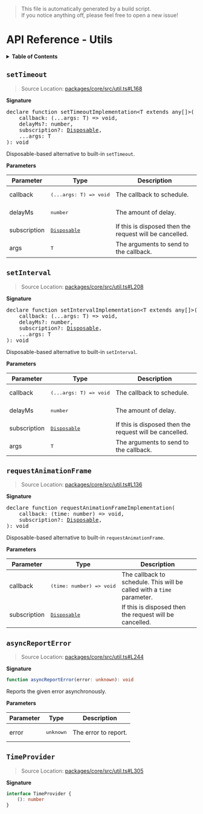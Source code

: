 > This file is automatically generated by a build script.<br>If you notice anything off, please feel free to open a new issue!

# API Reference - Utils

<details><summary><b>Table of Contents</b></summary><br>

1. [<code>setTimeout</code>](#setTimeout)
2. [<code>setInterval</code>](#setInterval)
3. [<code>requestAnimationFrame</code>](#requestAnimationFrame)
4. [<code>asyncReportError</code>](#asyncReportError)
5. [<code>TimeProvider</code>](#TimeProvider)</details>

## <a name="setTimeout"></a><code>setTimeout</code>

> Source Location: [packages\/core\/src\/util.ts#L168](..\/packages\/core\/src\/util.ts#L168)

<b>Signature</b>

<pre>declare function setTimeoutImplementation&lt;T extends any[]&gt;(<br>    callback: (...args: T) =&gt; void,<br>    delayMs?: number,<br>    subscription?: <a href="api-basics#Disposable-Interface">Disposable</a>,<br>    ...args: T<br>): void</pre>

Disposable-based alternative to built-in <code>setTimeout</code>.

<b>Parameters</b>

| Parameter | Type | Description |
| --- | --- | --- |
| callback | <pre lang="ts">(...args: T) =&gt; void</pre> | The callback to schedule. |
| delayMs | <pre lang="ts">number</pre> | The amount of delay. |
| subscription | <pre>[Disposable](api-basics#Disposable-Interface)</pre> | If this is disposed then the request will be cancelled. |
| args | <pre lang="ts">T</pre> | The arguments to send to the callback. |

## <a name="setInterval"></a><code>setInterval</code>

> Source Location: [packages\/core\/src\/util.ts#L208](..\/packages\/core\/src\/util.ts#L208)

<b>Signature</b>

<pre>declare function setIntervalImplementation&lt;T extends any[]&gt;(<br>    callback: (...args: T) =&gt; void,<br>    delayMs?: number,<br>    subscription?: <a href="api-basics#Disposable-Interface">Disposable</a>,<br>    ...args: T<br>): void</pre>

Disposable-based alternative to built-in <code>setInterval</code>.

<b>Parameters</b>

| Parameter | Type | Description |
| --- | --- | --- |
| callback | <pre lang="ts">(...args: T) =&gt; void</pre> | The callback to schedule. |
| delayMs | <pre lang="ts">number</pre> | The amount of delay. |
| subscription | <pre>[Disposable](api-basics#Disposable-Interface)</pre> | If this is disposed then the request will be cancelled. |
| args | <pre lang="ts">T</pre> | The arguments to send to the callback. |

## <a name="requestAnimationFrame"></a><code>requestAnimationFrame</code>

> Source Location: [packages\/core\/src\/util.ts#L136](..\/packages\/core\/src\/util.ts#L136)

<b>Signature</b>

<pre>declare function requestAnimationFrameImplementation(<br>    callback: (time: number) =&gt; void,<br>    subscription?: <a href="api-basics#Disposable-Interface">Disposable</a>,<br>): void</pre>

Disposable-based alternative to built-in <code>requestAnimationFrame</code>.

<b>Parameters</b>

| Parameter | Type | Description |
| --- | --- | --- |
| callback | <pre lang="ts">(time: number) =&gt; void</pre> | The callback to schedule. This will be called with a <code>time</code> parameter. |
| subscription | <pre>[Disposable](api-basics#Disposable-Interface)</pre> | If this is disposed then the request will be cancelled. |

## <a name="asyncReportError"></a><code>asyncReportError</code>

> Source Location: [packages\/core\/src\/util.ts#L244](..\/packages\/core\/src\/util.ts#L244)

<b>Signature</b>

```ts
function asyncReportError(error: unknown): void
```

Reports the given error asynchronously.

<b>Parameters</b>

| Parameter | Type | Description |
| --- | --- | --- |
| error | <pre lang="ts">unknown</pre> | The error to report. |

## <a name="TimeProvider"></a><code>TimeProvider</code>

> Source Location: [packages\/core\/src\/util.ts#L305](..\/packages\/core\/src\/util.ts#L305)

<b>Signature</b>

```ts
interface TimeProvider {
    (): number
}
```
